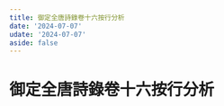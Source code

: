 ```yaml
---
title: 御定全唐詩錄卷十六按行分析
date: '2024-07-07'
udate: '2024-07-07'
aside: false
---
```

# 御定全唐詩錄卷十六按行分析

<LinePage :list="lines" :chapternum="16" />

<script setup>
const chapter = '卷十六';
import lines from '/data/qtsl/卷十六/lines.json'
</script>
